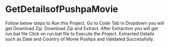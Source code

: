 # GetDetailsofPushpaMovie
Follow below steps to Run this Project.
Go to Code Tab in Dropdown you will get Download Zip.
Download Zip and Extract.
After Extraction you will get run.bat file
Click on run.bat file to Execute the Project.
Extracted Details such as Date and Country of Movie Pushpa and Validated Successfully.
